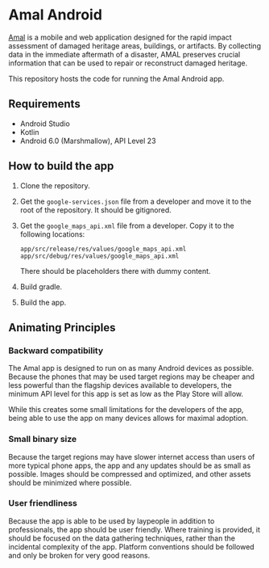 # Amal Android

[Amal](http://amal.global/) is a mobile and web application designed for the rapid impact assessment of damaged heritage areas, buildings, or artifacts. By collecting data in the immediate aftermath of a disaster, AMAL preserves crucial information that can be used to repair or reconstruct damaged heritage.

This repository hosts the code for running the Amal Android app.

## Requirements

* Android Studio
* Kotlin
* Android 6.0 (Marshmallow), API Level 23

## How to build the app

1. Clone the repository.
2. Get the `google-services.json` file from a developer and move it to the root of the repository. It should be gitignored.
3. Get the `google_maps_api.xml` file from a developer. Copy it to the following locations:

	```
	app/src/release/res/values/google_maps_api.xml
	app/src/debug/res/values/google_maps_api.xml
	```
	There should be placeholders there with dummy content.
4. Build gradle.
5. Build the app.

## Animating Principles

### Backward compatibility

The Amal app is designed to run on as many Android devices as possible. Because the phones that may be used target regions may be cheaper and less powerful than the flagship devices available to developers, the minimum API level for this app is set as low as the Play Store will allow.

While this creates some small limitations for the developers of the app, being able to use the app on many devices allows for maximal adoption.

### Small binary size

Because the target regions may have slower internet access than users of more typical phone apps, the app and any updates should be as small as possible. Images should be compressed and optimized, and other assets should be minimized where possible.

### User friendliness

Because the app is able to be used by laypeople in addition to professionals, the app should be user friendly. Where training is provided, it should be focused on the data gathering techniques, rather than the incidental complexity of the app. Platform conventions should be followed and only be broken for very good reasons.
